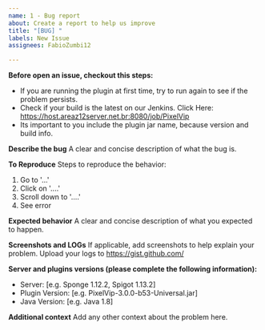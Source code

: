 ```yaml
---
name: 1 - Bug report
about: Create a report to help us improve
title: "[BUG] "
labels: New Issue
assignees: FabioZumbi12

---
```


**Before open an issue, checkout this steps:**
* If you are running the plugin at first time, try to run again to see if the problem persists.
* Check if your build is the latest on our Jenkins. Click Here: <https://host.areaz12server.net.br:8080/job/PixelVip>
* Its important to you include the plugin jar name, because version and build info.

**Describe the bug**
A clear and concise description of what the bug is. 

**To Reproduce**
Steps to reproduce the behavior:
1. Go to '...'
2. Click on '....'
3. Scroll down to '....'
4. See error

**Expected behavior**
A clear and concise description of what you expected to happen.

**Screenshots and LOGs**
If applicable, add screenshots to help explain your problem. Upload your logs to https://gist.github.com/

**Server and plugins versions (please complete the following information):**
 - Server: [e.g. Sponge 1.12.2, Spigot 1.13.2]
 - Plugin Version: [e.g. PixelVip-3.0.0-b53-Universal.jar]
 - Java Version: [e.g. Java 1.8]

**Additional context**
Add any other context about the problem here.
